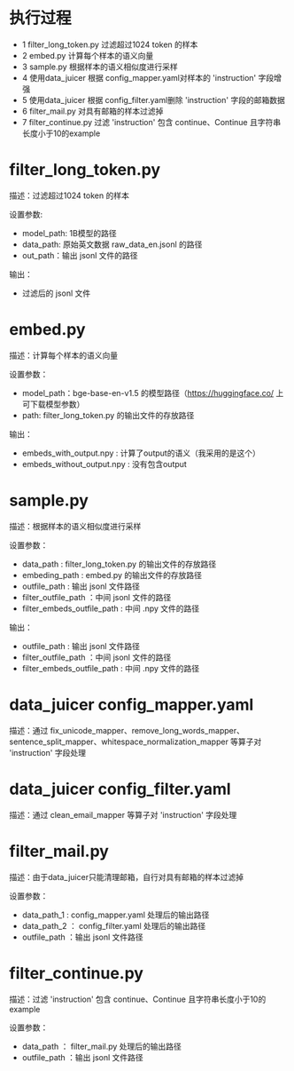 # 执行过程

- 1 filter_long_token.py 过滤超过1024 token 的样本
- 2 embed.py 计算每个样本的语义向量
- 3 sample.py 根据样本的语义相似度进行采样
- 4 使用data_juicer 根据 config_mapper.yaml对样本的 'instruction' 字段增强
- 5 使用data_juicer 根据 config_filter.yaml删除 'instruction' 字段的邮箱数据
- 6 filter_mail.py 对具有邮箱的样本过滤掉
- 7 filter_continue.py 过滤 'instruction' 包含 continue、Continue 且字符串长度小于10的example

# filter_long_token.py

描述：过滤超过1024 token 的样本

设置参数:
- model_path: 1B模型的路径
- data_path: 原始英文数据 raw_data_en.jsonl 的路径
- out_path：输出 jsonl 文件的路径

输出：
- 过滤后的 jsonl 文件

# embed.py

描述：计算每个样本的语义向量

设置参数：
- model_path：bge-base-en-v1.5 的模型路径（https://huggingface.co/ 上可下载模型参数）
- path: filter_long_token.py 的输出文件的存放路径

输出：
- embeds_with_output.npy : 计算了output的语义（我采用的是这个）
- embeds_without_output.npy : 没有包含output

# sample.py

描述：根据样本的语义相似度进行采样

设置参数：
- data_path : filter_long_token.py 的输出文件的存放路径
- embeding_path : embed.py 的输出文件的存放路径
- outfile_path : 输出 jsonl 文件路径
- filter_outfile_path ：中间 jsonl 文件的路径
- filter_embeds_outfile_path : 中间 .npy 文件的路径

输出：
- outfile_path : 输出 jsonl 文件路径
- filter_outfile_path ：中间 jsonl 文件的路径
- filter_embeds_outfile_path : 中间 .npy 文件的路径

# data_juicer config_mapper.yaml

描述：通过 fix_unicode_mapper、remove_long_words_mapper、sentence_split_mapper、whitespace_normalization_mapper 等算子对 'instruction' 字段处理

# data_juicer config_filter.yaml

描述：通过 clean_email_mapper 等算子对 'instruction' 字段处理

# filter_mail.py 

描述：由于data_juicer只能清理邮箱，自行对具有邮箱的样本过滤掉

设置参数：
- data_path_1 : config_mapper.yaml 处理后的输出路径
- data_path_2 ： config_filter.yaml 处理后的输出路径
- outfile_path ：输出 jsonl 文件路径

# filter_continue.py

描述：过滤 'instruction' 包含 continue、Continue 且字符串长度小于10的example

设置参数：
- data_path ： filter_mail.py 处理后的输出路径
- outfile_path ：输出 jsonl 文件路径